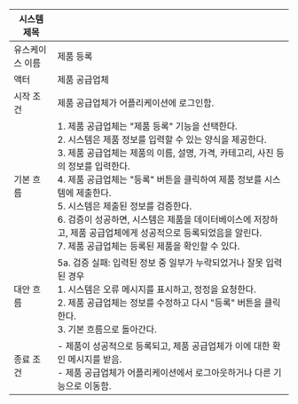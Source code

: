 | 시스템 제목 |  |
|----|----|
| 유스케이스 이름 |  제품 등록  |
| 액터 |  제품 공급업체  |
| 시작 조건 |  제품 공급업체가 어플리케이션에 로그인함.  |
|  기본 흐름  |  1. 제품 공급업체는 "제품 등록" 기능을 선택한다. <br>2. 시스템은 제품 정보를 입력할 수 있는 양식을 제공한다. <br>3. 제품 공급업체는 제품의 이름, 설명, 가격, 카테고리, 사진 등의 정보를 입력한다. <br>4. 제품 공급업체는 "등록" 버튼을 클릭하여 제품 정보를 시스템에 제출한다. <br>5. 시스템은 제출된 정보를 검증한다. <br>6. 검증이 성공하면, 시스템은 제품을 데이터베이스에 저장하고, 제품 공급업체에게 성공적으로 등록되었음을 알린다. <br>7. 제품 공급업체는 등록된 제품을 확인할 수 있다.  |
|  대안 흐름  |  5a. 검증 실패: 입력된 정보 중 일부가 누락되었거나 잘못 입력된 경우<br> 1. 시스템은 오류 메시지를 표시하고, 정정을 요청한다. <br>2. 제품 공급업체는 정보를 수정하고 다시 "등록" 버튼을 클릭한다. <br>3. 기본 흐름으로 돌아간다.  |
|  종료 조건  |  - 제품이 성공적으로 등록되고, 제품 공급업체가 이에 대한 확인 메시지를 받음. <br>- 제품 공급업체가 어플리케이션에서 로그아웃하거나 다른 기능으로 이동함.  |
